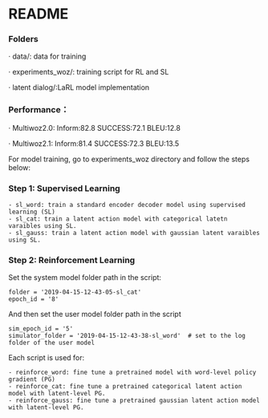 # README

### Folders

· data/: data for training

· experiments_woz/: training script for RL and SL

· latent dialog/:LaRL model implementation

### Performance：
· Multiwoz2.0: Inform:82.8	SUCCESS:72.1	BLEU:12.8

· Multiwoz2.1: Inform:81.4	SUCCESS:72.3	BLEU:13.5



For model training, go to experiments_woz directory and follow the steps below:

### Step 1: Supervised Learning

    - sl_word: train a standard encoder decoder model using supervised learning (SL)
    - sl_cat: train a latent action model with categorical latetn varaibles using SL.
    - sl_gauss: train a latent action model with gaussian latent varaibles using SL.

### Step 2: Reinforcement Learning
Set the system model folder path in the script:
       
    folder = '2019-04-15-12-43-05-sl_cat'
    epoch_id = '8'

And then set the user model folder path in the script
    
    sim_epoch_id = '5'
    simulator_folder = '2019-04-15-12-43-38-sl_word'  # set to the log folder of the user model

Each script is used for:

    - reinforce_word: fine tune a pretrained model with word-level policy gradient (PG)
    - reinforce_cat: fine tune a pretrained categorical latent action model with latent-level PG.
    - reinforce_gauss: fine tune a pretrained gaussian latent action model with latent-level PG.
